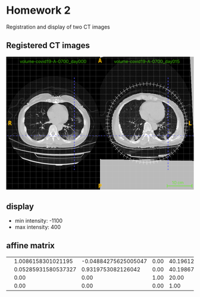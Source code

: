 # Homework 2
Registration and display of two CT images

## Registered CT images
![CT images](HW/registered.png)

## display
- min intensity: -1100
- max intensity: 400

## affine matrix
| | | | | |
|-|-|-|-|-|
|| 1.0086158301021195 | -0.04884275625005047 | 0.00 | 40.19612652157953  |
|| 0.05285931580537327| 0.9319753082126042   | 0.00 | 40.198676262546535 |
|| 0.00               | 0.00                 | 1.00 | 20.00              |
|| 0.00               | 0.00                 | 0.00 | 1.00               |
